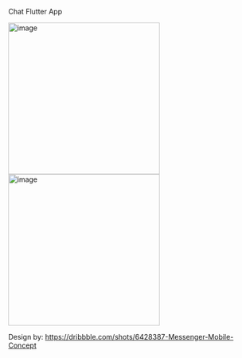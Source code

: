 Chat Flutter App

<img width="304" alt="image" src="https://user-images.githubusercontent.com/26221468/134463856-442fdee4-0110-4730-aa6b-d5d2d3a89ec9.png"><img width="304" alt="image" src="https://user-images.githubusercontent.com/26221468/134463939-d0696429-63eb-42e1-be9f-04f5caf1e5fe.png">


Design by: https://dribbble.com/shots/6428387-Messenger-Mobile-Concept
